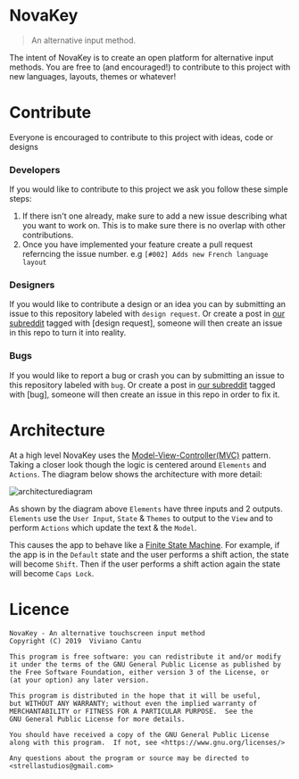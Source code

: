 # NovaKey
> An alternative input method. 

The intent of NovaKey is to create an open platform for alternative input methods.
You are free to (and encouraged!) to contribute to this project with new languages, layouts, themes or whatever!

# Contribute
Everyone is encouraged to contribute to this project with ideas, code or designs
### Developers
If you would like to contribute to this project we ask you follow these simple steps:
1. If there isn't one already, make sure to add a new issue describing what you want to work on. This is to make sure there is no overlap with other contributions.
2. Once you have implemented your feature create a pull request referncing the issue number. 
    e.g `[#002] Adds new French language layout`
### Designers
If you would like to contribute a design or an idea you can by submitting an issue to this repository labeled with `design request`. Or create a post in [our subreddit](https://www.reddit.com/r/NovaKey) tagged with [design request], someone will then create an issue in this repo to turn it into reality.

### Bugs
If you would like to report a bug or crash you can by submitting an issue to this repository labeled with `bug`. Or create a post in [our subreddit](https://www.reddit.com/r/NovaKey) tagged with [bug], someone will then create an issue in this repo in order to fix it.

# Architecture
At a high level NovaKey uses the [Model-View-Controller(MVC)](https://en.wikipedia.org/wiki/Model%E2%80%93view%E2%80%93controller) pattern. Taking a closer look though the logic is centered around `Elements` and `Actions`. The diagram below shows the architecture with more detail:

![architecturediagram](https://user-images.githubusercontent.com/13156162/51805618-c7af1380-223d-11e9-9eb9-55aeae3253df.png)

As shown by the diagram above `Elements` have three inputs and 2 outputs. `Elements` use the `User Input`, `State` & `Themes` to output to the `View` and to perform `Actions` which update the text & the `Model`.

This causes the app to behave like a [Finite State Machine](https://en.wikipedia.org/wiki/Finite-state_machine). For example, if the app is in the `Default` state and the user performs a shift action, the state will become `Shift`. Then if the user performs a shift action again the state will become `Caps Lock`. 

# Licence

```
NovaKey - An alternative touchscreen input method
Copyright (C) 2019  Viviano Cantu

This program is free software: you can redistribute it and/or modify
it under the terms of the GNU General Public License as published by
the Free Software Foundation, either version 3 of the License, or
(at your option) any later version.

This program is distributed in the hope that it will be useful,
but WITHOUT ANY WARRANTY; without even the implied warranty of
MERCHANTABILITY or FITNESS FOR A PARTICULAR PURPOSE.  See the
GNU General Public License for more details.

You should have received a copy of the GNU General Public License
along with this program.  If not, see <https://www.gnu.org/licenses/>

Any questions about the program or source may be directed to <strellastudios@gmail.com>
```
